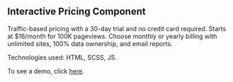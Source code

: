 ## Interactive Pricing Component

Traffic-based pricing with a 30-day trial and no credit card required. Starts at $16/month for 100K pageviews. Choose monthly or yearly billing with unlimited sites, 100% data ownership, and email reports.

Technologies used: HTML, SCSS, JS.

To see a demo, click [here](https://devbygeorge.github.io/fem-challenges/interactive-pricing-component/).
